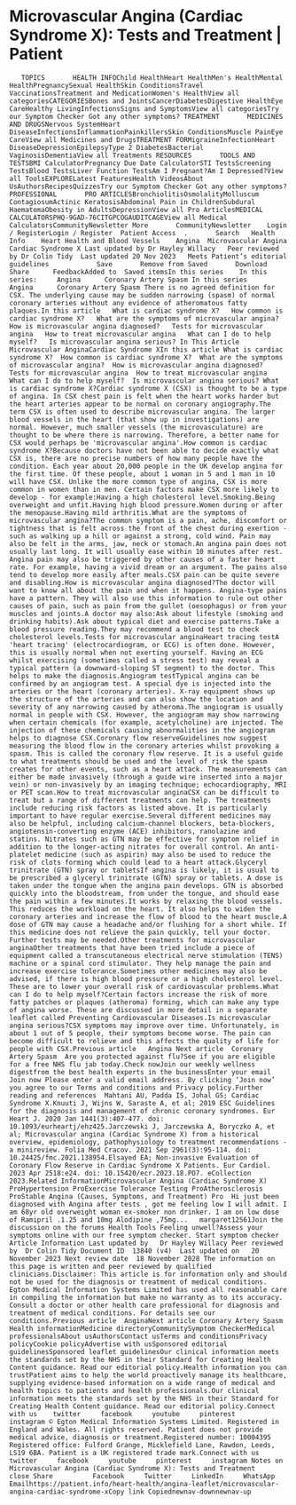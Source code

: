 # Microvascular Angina (Cardiac Syndrome X): Tests and Treatment | Patient

       TOPICS       HEALTH INFOChild HealthHeart HealthMen's HealthMental HealthPregnancySexual HealthSkin ConditionsTravel VaccinationsTreatment and MedicationWomen's HealthView all categoriesCATEGORIESBones and JointsCancerDiabetesDigestive HealthEye CareHealthy LivingInfectionsSigns and SymptomsView all categoriesTry our Symptom Checker Got any other symptoms? TREATMENT       MEDICINES AND DRUGSNervous SystemHeart DiseaseInfectionsInflammationPainkillersSkin ConditionsMuscle PainEye CareView all Medicines and DrugsTREATMENT FORMigraineInfectionHeart DiseaseDepressionEpilepsyType 2 DiabetesBacterial VaginosisDementiaView all Treatments RESOURCES       TOOLS AND TESTSBMI CalculatorPregnancy Due Date CalculatorSTI TestsScreening TestsBlood TestsLiver Function TestsAm I Pregnant?Am I Depressed?View all ToolsEXPLORELatest FeaturesHealth VideosAbout UsAuthorsRecipesQuizzesTry our Symptom Checker Got any other symptoms? PROFESSIONAL       PRO ARTICLESBronchiolitisOsmolalityMolluscum ContagiosumActinic KeratosisAbdominal Pain in ChildrenSubdural HaematomaObesity in AdultsDepressionView all Pro ArticlesMEDICAL CALCULATORSPHQ-9GAD-76CITGPCOGAUDITCAGEView all Medical CalculatorsCommunityNewsletter More       CommunityNewsletter    Login / RegisterLogin / Register  Patient Access  .       Search   Health Info    Heart Health and Blood Vessels    Angina  Microvascular Angina Cardiac Syndrome X Last updated by Dr Hayley Willacy   Peer reviewed by Dr Colin Tidy  Last updated 20 Nov 2023   Meets Patient’s editorial guidelines            Save       Remove from Saved       Download      Share      FeedbackAdded to  Saved itemsIn this series    In this series:     Angina      Coronary Artery Spasm In this series     Angina      Coronary Artery Spasm There is no agreed definition for CSX. The underlying cause may be sudden narrowing (spasm) of normal coronary arteries without any evidence of atheromatous fatty plaques.In this article   What is cardiac syndrome X?   How common is cardiac syndrome X?   What are the symptoms of microvascular angina?   How is microvascular angina diagnosed?   Tests for microvascular angina   How to treat microvascular angina   What can I do to help myself?   Is microvascular angina serious? In This Article     Microvascular AnginaCardiac Syndrome XIn this article What is cardiac syndrome X?  How common is cardiac syndrome X?  What are the symptoms of microvascular angina?  How is microvascular angina diagnosed?  Tests for microvascular angina  How to treat microvascular angina  What can I do to help myself?  Is microvascular angina serious? What is cardiac syndrome X?Cardiac syndrome X (CSX) is thought to be a type of angina. In CSX chest pain is felt when the heart works harder but the heart arteries appear to be normal on coronary angiography.The term CSX is often used to describe microvascular angina. The larger blood vessels in the heart (that show up in investigations) are normal. However, much smaller vessels (the microvasculature) are thought to be where there is narrowing. Therefore, a better name for CSX would perhaps be 'microvascular angina'.How common is cardiac syndrome X?Because doctors have not been able to decide exactly what CSX is, there are no precise numbers of how many people have the condition. Each year about 20,000 people in the UK develop angina for the first time. Of these people, about 1 woman in 5 and 1 man in 10 will have CSX. Unlike the more common type of angina, CSX is more common in women than in men. Certain factors make CSX more likely to develop - for example:Having a high cholesterol level.Smoking.Being overweight and unfit.Having high blood pressure.Women during or after the menopause.Having mild arthritis.What are the symptoms of microvascular angina?The common symptom is a pain, ache, discomfort or tightness that is felt across the front of the chest during exertion - such as walking up a hill or against a strong, cold wind. Pain may also be felt in the arms, jaw, neck or stomach.An angina pain does not usually last long. It will usually ease within 10 minutes after rest. Angina pain may also be triggered by other causes of a faster heart rate. For example, having a vivid dream or an argument. The pains also tend to develop more easily after meals.CSX pain can be quite severe and disabling.How is microvascular angina diagnosed?The doctor will want to know all about the pain and when it happens. Angina-type pains have a pattern. They will also use this information to rule out other causes of pain, such as pain from the gullet (oesophagus) or from your muscles and joints.A doctor may also:Ask about lifestyle (smoking and drinking habits).Ask about typical diet and exercise patterns.Take a blood pressure reading.They may recommend a blood test to check cholesterol levels.Tests for microvascular anginaHeart tracing testA 'heart tracing' (electrocardiogram, or ECG) is often done. However, this is usually normal when not exerting yourself. Having an ECG whilst exercising (sometimes called a stress test) may reveal a typical pattern (a downward-sloping ST segment) to the doctor. This helps to make the diagnosis.Angiogram testTypical angina can be confirmed by an angiogram test. A special dye is injected into the arteries or the heart (coronary arteries). X-ray equipment shows up the structure of the arteries and can also show the location and severity of any narrowing caused by atheroma.The angiogram is usually normal in people with CSX. However, the angiogram may show narrowing when certain chemicals (for example, acetylcholine) are injected. The injection of these chemicals causing abnormalities in the angiogram helps to diagnose CSX.Coronary flow reserveGuidelines now suggest measuring the blood flow in the coronary arteries whilst provoking a spasm. This is called the coronary flow reserve. It is a useful guide to what treatments should be used and the level of risk the spasm creates for other events, such as a heart attack. The measurements can either be made invasively (through a guide wire inserted into a major vein) or non-invasively by an imaging technique; echocardiography, MRI or PET scan.How to treat microvascular anginaCSX can be difficult to treat but a range of different treatments can help. The treatments include reducing risk factors as listed above. It is particularly important to have regular exercise.Several different medicines may also be helpful, including calcium-channel blockers, beta-blockers, angiotensin-converting enzyme (ACE) inhibitors, ranolazine and statins. Nitrates such as GTN may be effective for symptom relief in addition to the longer-acting nitrates for overall control. An anti-platelet medicine (such as aspirin) may also be used to reduce the risk of clots forming which could lead to a heart attack.Glyceryl trinitrate (GTN) spray or tabletsIf angina is likely, it is usual to be prescribed a glyceryl trinitrate (GTN) spray or tablets. A dose is taken under the tongue when the angina pain develops. GTN is absorbed quickly into the bloodstream, from under the tongue, and should ease the pain within a few minutes.It works by relaxing the blood vessels. This reduces the workload on the heart. It also helps to widen the coronary arteries and increase the flow of blood to the heart muscle.A dose of GTN may cause a headache and/or flushing for a short while. If this medicine does not relieve the pain quickly, tell your doctor. Further tests may be needed.Other treatments for microvascular anginaOther treatments that have been tried include a piece of equipment called a transcutaneous electrical nerve stimulation (TENS) machine or a spinal cord stimulator. They help manage the pain and increase exercise tolerance.Sometimes other medicines may also be advised, if there is high blood pressure or a high cholesterol level. These are to lower your overall risk of cardiovascular problems.What can I do to help myself?Certain factors increase the risk of more fatty patches or plaques (atheroma) forming, which can make any type of angina worse. These are discussed in more detail in a separate leaflet called Preventing Cardiovascular Diseases.Is microvascular angina serious?CSX symptoms may improve over time. Unfortunately, in about 1 out of 5 people, their symptoms become worse. The pain can become difficult to relieve and this affects the quality of life for people with CSX.Previous article   Angina Next article  Coronary Artery Spasm  Are you protected against flu?See if you are eligible for a free NHS flu jab today.Check nowJoin our weekly wellness digestfrom the best health experts in the businessEnter your email   Join now Please enter a valid email address. By clicking ‘Join now’ you agree to our Terms and conditions and Privacy policy.Further reading and references  Mahtani AU, Padda IS, Johal GS; Cardiac Syndrome X.Knuuti J, Wijns W, Saraste A, et al; 2019 ESC Guidelines for the diagnosis and management of chronic coronary syndromes. Eur Heart J. 2020 Jan 1441(3):407-477. doi: 10.1093/eurheartj/ehz425.Jarczewski J, Jarczewska A, Boryczko A, et al; Microvascular angina (Cardiac Syndrome X) from a historical overview, epidemiology, pathophysiology to treatment recommendations - a minireview. Folia Med Cracov. 2021 Sep 2961(3):95-114. doi: 10.24425/fmc.2021.138954.Elsayed EA; Non-invasive Evaluation of Coronary Flow Reserve in Cardiac Syndrome X Patients. Eur Cardiol. 2023 Apr 2518:e24. doi: 10.15420/ecr.2023.18.PO7. eCollection 2023.Related InformationMicrovascular Angina (Cardiac Syndrome X) ProHypertension ProExercise Tolerance Testing ProAtherosclerosis ProStable Angina (Causes, Symptoms, and Treatment) Pro  Hi just been diagnosed with Angina after tests , got me feeling low I will admit. I am 68yr old overweight woman ex-smoker non drinker. I am on low dose of Ramipril .1.25 and 10mg Alodipine ,75mg...   margaret12561Join the discussion on the forums Health Tools Feeling unwell?Assess your symptoms online with our free symptom checker. Start symptom checker Article Information Last updated by   Dr Hayley Willacy Peer reviewed by  Dr Colin Tidy Document ID  13840 (v4)  Last updated on   20 November 2023 Next review date  18 November 2028 The information on this page is written and peer reviewed by qualified clinicians.Disclaimer: This article is for information only and should not be used for the diagnosis or treatment of medical conditions. Egton Medical Information Systems Limited has used all reasonable care in compiling the information but make no warranty as to its accuracy. Consult a doctor or other health care professional for diagnosis and treatment of medical conditions. For details see our conditions.Previous article  AnginaNext article Coronary Artery Spasm Health informationMedicine directoryCommunitySymptom CheckerMedical professionalsAbout usAuthorsContact usTerms and conditionsPrivacy policyCookie policyAdvertise with usSponsored editorial guidelinesSponsored leaflet guidelinesOur clinical information meets the standards set by the NHS in their Standard for Creating Health Content guidance. Read our editorial policy.Health information you can trustPatient aims to help the world proactively manage its healthcare, supplying evidence-based information on a wide range of medical and health topics to patients and health professionals.Our clinical information meets the standards set by the NHS in their Standard for Creating Health Content guidance. Read our editorial policy.Connect with us    twitter     facebook     youtube     pinterest     instagram © Egton Medical Information Systems Limited. Registered in England and Wales. All rights reserved. Patient does not provide medical advice, diagnosis or treatment.Registered number: 10004395 Registered office: Fulford Grange, Micklefield Lane, Rawdon, Leeds, LS19 6BA. Patient is a UK registered trade mark.Connect with us    twitter     facebook     youtube     pinterest     instagram Notes on Microvascular Angina (Cardiac Syndrome X): Tests and Treatment     close Share          Facebook     Twitter     LinkedIn     WhatsApp     Emailhttps://patient.info/heart-health/angina-leaflet/microvascular-angina-cardiac-syndrome-xCopy link Copiednewnav-downnewnav-up



